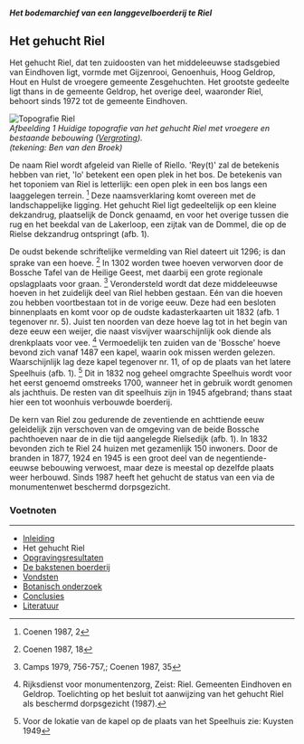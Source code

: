 ##### Het bodemarchief van een langgevelboerderij te Riel

## Het gehucht Riel
Het gehucht Riel, dat ten zuidoosten van het middeleeuwse stadsgebied van Eindhoven ligt, vormde met Gijzenrooi, Genoenhuis, Hoog Geldrop, Hout en Hulst de vroegere gemeente Zesgehuchten. Het grootste gedeelte ligt thans in de gemeente Geldrop, het overige deel, waaronder Riel, behoort sinds 1972 tot de gemeente Eindhoven.

![Topografie Riel](images/afb1.jpg)  
*Afbeelding 1 Huidige topografie van het gehucht Riel met vroegere en bestaande bebouwing ([Vergroting](afbeelding1)).  
(tekening: Ben van den Broek)*

De naam Riel wordt afgeleid van Rielle of Riello. 'Rey(t)' zal de betekenis hebben van riet, 'lo' betekent een open plek in het bos. De betekenis van het toponiem van Riel is letterlijk: een open plek in een bos langs een laaggelegen terrein. [^voetnoot2] Deze naamsverklaring komt overeen met de landschappelijke ligging. Het gehucht Riel ligt gedeeltelijk op een kleine dekzandrug, plaatselijk de Donck genaamd, en voor het overige tussen die rug en het beekdal van de Lakerloop, een zijtak van de Dommel, die op de Rielse dekzandrug ontspringt (afb. 1).

De oudst bekende schriftelijke vermelding van Riel dateert uit 1296; is dan sprake van een hoeve. [^voetnoot3] In 1302 worden twee hoeven verworven door de Bossche Tafel van de Heilige Geest, met daarbij een grote regionale opslagplaats voor graan. [^voetnoot4] Verondersteld wordt dat deze middeleeuwse hoeven in het zuidelijk deel van Riel hebben gestaan. Eén van die hoeven zou hebben voortbestaan tot in de vorige eeuw. Deze had een besloten binnenplaats en komt voor op de oudste kadasterkaarten uit 1832 (afb. 1 tegenover nr. 5). Juist ten noorden van deze hoeve lag tot in het begin van deze eeuw een weijer, die naast visvijver waarschijnlijk ook diende als drenkplaats voor vee. [^voetnoot5] Vermoedelijk ten zuiden van de 'Bossche' hoeve bevond zich vanaf 1487 een kapel, waarin ook missen werden gelezen. Waarschijnlijk lag deze kapel tegenover nr. 11, of op de plaats van het latere Speelhuis (afb. 1). [^voetnoot6] Dit in 1832 nog geheel omgrachte Speelhuis wordt voor het eerst genoemd omstreeks 1700, wanneer het in gebruik wordt genomen als jachthuis. De resten van dit speelhuis zijn in 1945 afgebrand; thans staat hier een tot woonhuis verbouwde boerderij.

De kern van Riel zou gedurende de zeventiende en achttiende eeuw geleidelijk zijn verschoven van de omgeving van de beide Bossche pachthoeven naar de in die tijd aangelegde Rielsedijk (afb. 1). In 1832 bevonden zich te Riel 24 huizen met gezamenlijk 150 inwoners. Door de branden in 1877, 1924 en 1945 is een groot deel van de negentiende-eeuwse bebouwing verwoest, maar deze is meestal op dezelfde plaats weer herbouwd. Sinds 1987 heeft het gehucht de status van een via de monumentenwet beschermd dorpsgezicht.

### Voetnoten
[^voetnoot2]: Coenen 1987, 2  
[^voetnoot3]: Coenen 1987, 18
[^voetnoot4]: Camps 1979, 756-757,; Coenen 1987, 35
[^voetnoot5]: Rijksdienst voor monumentenzorg, Zeist: Riel. Gemeenten Eindhoven en Geldrop. Toelichting op het besluit tot aanwijzing van het gehucht Riel als beschermd dorpsgezicht (1987).
[^voetnoot6]: Voor de lokatie van de kapel op de plaats van het Speelhuis zie: Kuysten 1949

---
- [Inleiding](inleiding)
- Het gehucht Riel
- [Opgravingsresultaten](opgraving)
- [De bakstenen boerderij](boerderij)
- [Vondsten](vondsten)
- [Botanisch onderzoek](botanisch)
- [Conclusies](conclusies)
- [Literatuur](literatuur)
